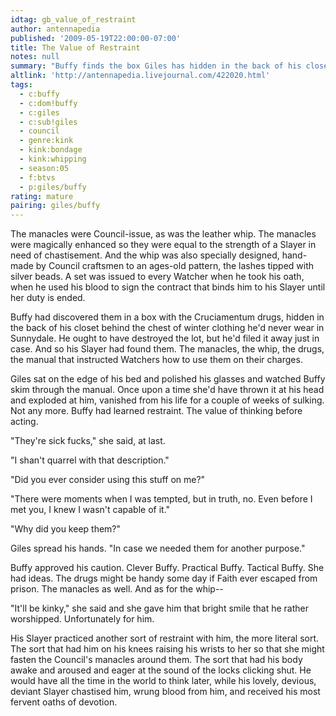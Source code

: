 ```yaml
---
idtag: gb_value_of_restraint
author: antennapedia
published: '2009-05-19T22:00:00-07:00'
title: The Value of Restraint
notes: null
summary: "Buffy finds the box Giles has hidden in the back of his closet, the one with the Council's tools."
altlink: 'http://antennapedia.livejournal.com/422020.html'
tags:
  - c:buffy
  - c:dom!buffy
  - c:giles
  - c:sub!giles
  - council
  - genre:kink
  - kink:bondage
  - kink:whipping
  - season:05
  - f:btvs
  - p:giles/buffy
rating: mature
pairing: giles/buffy
---
```

The manacles were Council-issue, as was the leather whip. The manacles were magically enhanced so they were equal to the strength of a Slayer in need of chastisement. And the whip was also specially designed, hand-made by Council craftsmen to an ages-old pattern, the lashes tipped with silver beads. A set was issued to every Watcher when he took his oath, when he used his blood to sign the contract that binds him to his Slayer until her duty is ended.

Buffy had discovered them in a box with the Cruciamentum drugs, hidden in the back of his closet behind the chest of winter clothing he'd never wear in Sunnydale. He ought to have destroyed the lot, but he'd filed it away just in case. And so his Slayer had found them. The manacles, the whip, the drugs, the manual that instructed Watchers how to use them on their charges.

Giles sat on the edge of his bed and polished his glasses and watched Buffy skim through the manual. Once upon a time she'd have thrown it at his head and exploded at him, vanished from his life for a couple of weeks of sulking. Not any more. Buffy had learned restraint. The value of thinking before acting.

"They're sick fucks," she said, at last.

"I shan't quarrel with that description."

"Did you ever consider using this stuff on me?"

"There were moments when I was tempted, but in truth, no. Even before I met you, I knew I wasn't capable of it."

"Why did you keep them?"

Giles spread his hands. "In case we needed them for another purpose."

Buffy approved his caution. Clever Buffy. Practical Buffy. Tactical Buffy. She had ideas. The drugs might be handy some day if Faith ever escaped from prison. The manacles as well. And as for the whip--

"It'll be kinky," she said and she gave him that bright smile that he rather worshipped. Unfortunately for him.

His Slayer practiced another sort of restraint with him, the more literal sort. The sort that had him on his knees raising his wrists to her so that she might fasten the Council's manacles around them. The sort that had his body awake and aroused and eager at the sound of the locks clicking shut. He would have all the time in the world to think later, while his lovely, devious, deviant Slayer chastised him, wrung blood from him, and received his most fervent oaths of devotion.

